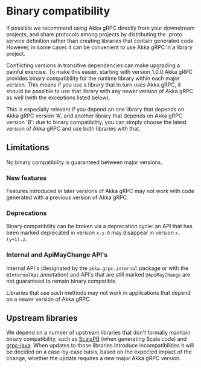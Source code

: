 # Binary compatibility

If possible we recommend using Akka gRPC directly from your downstream projects,
and share protocols among projects by distributing the .proto service definition rather
than creating libraries that contain generated code. However, in some cases it can be
convenient to use Akka gRPC in a library project.

Conflicting versions in transitive dependencies can make upgrading a painful exercise.
To make this easier, starting with version 1.0.0 Akka gRPC provides binary compatibility
for the runtime library within each major version.
This means if you use a library that in turn uses Akka gRPC, it should be possible to use
that library with any newer version of Akka gRPC as well (with the exceptions listed below).

This is especially relevant if you depend on one library that depends on Akka gRPC
version 'A', and another library that depends on Akka gRPC version 'B': due to
binary compatibility, you can simply choose the latest version of Akka gRPC and
use both libraries with that.

## Limitations

No binary compatibility is guaranteed between major versions.

### New features

Features introduced in later versions of Akka gRPC may not work with code generated
with a previous version of Akka gRPC.

### Deprecations

Binary compatibility can be broken via a deprecation cycle: an API that has been marked deprecated in version `x.y.0`
may disappear in version `x.(y+1).z`.

### Internal and ApiMayChange API's

Internal API's (designated by the `akka.grpc.internal` package or with the `@InternalApi` annotation) and API's that are still marked `@ApiMayChange` are not guaranteed to remain binary compatible.

Libraries that use such methods may not work in applications that depend on a newer version of Akka gRPC.

## Upstream libraries

We depend on a number of upstream libraries that don't formally maintain
binary compatibility, such as [ScalaPB](https://scalapb.github.io/) (when
generating Scala code) and [grpc-java](https://github.com/grpc/grpc-java/).
When updates to those libraries introduce incompatibilities it will be decided
on a case-by-case basis, based on the expected impact of the change,
whether the update requires a new major Akka gRPC version.
